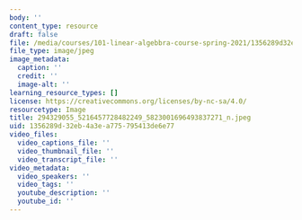 ```yaml
---
body: ''
content_type: resource
draft: false
file: /media/courses/101-linear-algebbra-course-spring-2021/1356289d32eb4a3ea775795413de6e77_321811632_548640530487985_8172031087735927830_n.jpeg
file_type: image/jpeg
image_metadata:
  caption: ''
  credit: ''
  image-alt: ''
learning_resource_types: []
license: https://creativecommons.org/licenses/by-nc-sa/4.0/
resourcetype: Image
title: 294329055_5216457728482249_5823001696493837271_n.jpeg
uid: 1356289d-32eb-4a3e-a775-795413de6e77
video_files:
  video_captions_file: ''
  video_thumbnail_file: ''
  video_transcript_file: ''
video_metadata:
  video_speakers: ''
  video_tags: ''
  youtube_description: ''
  youtube_id: ''
---
```

